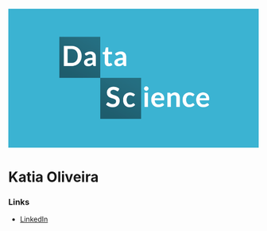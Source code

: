 
![Banner](banner.png)

# Katia Oliveira 

### Links
* [LinkedIn](https://www.linkedin.com/in/oliveirakatia23)
